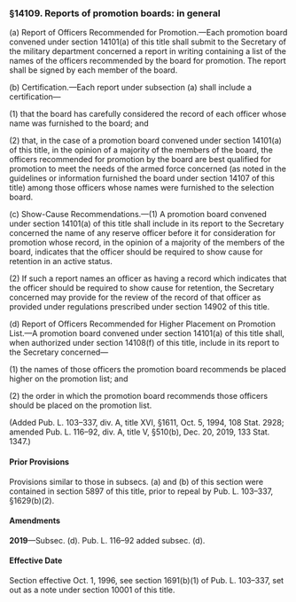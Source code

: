 ### §14109. Reports of promotion boards: in general ###

(a) Report of Officers Recommended for Promotion.—Each promotion board convened under section 14101(a) of this title shall submit to the Secretary of the military department concerned a report in writing containing a list of the names of the officers recommended by the board for promotion. The report shall be signed by each member of the board.

(b) Certification.—Each report under subsection (a) shall include a certification—

(1) that the board has carefully considered the record of each officer whose name was furnished to the board; and

(2) that, in the case of a promotion board convened under section 14101(a) of this title, in the opinion of a majority of the members of the board, the officers recommended for promotion by the board are best qualified for promotion to meet the needs of the armed force concerned (as noted in the guidelines or information furnished the board under section 14107 of this title) among those officers whose names were furnished to the selection board.

(c) Show-Cause Recommendations.—(1) A promotion board convened under section 14101(a) of this title shall include in its report to the Secretary concerned the name of any reserve officer before it for consideration for promotion whose record, in the opinion of a majority of the members of the board, indicates that the officer should be required to show cause for retention in an active status.

(2) If such a report names an officer as having a record which indicates that the officer should be required to show cause for retention, the Secretary concerned may provide for the review of the record of that officer as provided under regulations prescribed under section 14902 of this title.

(d) Report of Officers Recommended for Higher Placement on Promotion List.—A promotion board convened under section 14101(a) of this title shall, when authorized under section 14108(f) of this title, include in its report to the Secretary concerned—

(1) the names of those officers the promotion board recommends be placed higher on the promotion list; and

(2) the order in which the promotion board recommends those officers should be placed on the promotion list.

(Added Pub. L. 103–337, div. A, title XVI, §1611, Oct. 5, 1994, 108 Stat. 2928; amended Pub. L. 116–92, div. A, title V, §510(b), Dec. 20, 2019, 133 Stat. 1347.)

#### Prior Provisions ####

Provisions similar to those in subsecs. (a) and (b) of this section were contained in section 5897 of this title, prior to repeal by Pub. L. 103–337, §1629(b)(2).

#### Amendments ####

**2019**—Subsec. (d). Pub. L. 116–92 added subsec. (d).

#### Effective Date ####

Section effective Oct. 1, 1996, see section 1691(b)(1) of Pub. L. 103–337, set out as a note under section 10001 of this title.